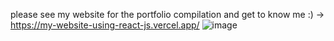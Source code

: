 please see my website for the portfolio compilation and get to know me :) -> https://my-website-using-react-js.vercel.app/
![image](https://github.com/user-attachments/assets/e0c3b18e-e6cb-4334-9a9d-1f980001a97c)
